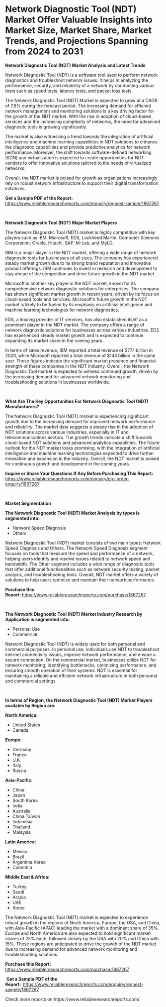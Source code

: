 <p><h1>Network Diagnostic Tool (NDT) Market Offer Valuable Insights into Market Size, Market Share, Market Trends, and Projections Spanning from 2024 to 2031</h1></p><p><strong>Network Diagnostic Tool (NDT) Market Analysis and Latest Trends</strong></p>
<p><p>Network Diagnostic Tool (NDT) is a software tool used to perform network diagnostics and troubleshoot network issues. It helps in analyzing the performance, security, and reliability of a network by conducting various tests such as speed tests, latency tests, and packet loss tests.</p><p>The Network Diagnostic Tool (NDT) Market is expected to grow at a CAGR of 7.6% during the forecast period. The increasing demand for efficient network management and monitoring solutions is a key driving factor for the growth of the NDT market. With the rise in adoption of cloud-based services and the increasing complexity of networks, the need for advanced diagnostic tools is growing significantly.</p><p>The market is also witnessing a trend towards the integration of artificial intelligence and machine learning capabilities in NDT solutions to enhance the diagnostic capabilities and provide predictive analytics for network performance. Moreover, the shift towards software-defined networking (SDN) and virtualization is expected to create opportunities for NDT vendors to offer innovative solutions tailored to the needs of virtualized networks.</p><p>Overall, the NDT market is poised for growth as organizations increasingly rely on robust network infrastructure to support their digital transformation initiatives.</p></p>
<p><strong>Get a Sample PDF of the Report:&nbsp;</strong> <a href="https://www.reliableresearchreports.com/enquiry/request-sample/1867267">https://www.reliableresearchreports.com/enquiry/request-sample/1867267</a></p>
<p>&nbsp;</p>
<p><strong>Network Diagnostic Tool (NDT) Major Market Players</strong></p>
<p><p>The Network Diagnostic Tool (NDT) market is highly competitive with key players such as IBM, Microsoft, EDS, Lockheed Martin, Computer Sciences Corporation, Oracle, Hitachi, SAP, M-Lab, and MyLG. </p><p>IBM is a major player in the NDT market, offering a wide range of network diagnostic tools for businesses of all sizes. The company has experienced steady market growth due to its strong brand reputation and innovative product offerings. IBM continues to invest in research and development to stay ahead of the competition and drive future growth in the NDT market.</p><p>Microsoft is another key player in the NDT market, known for its comprehensive network diagnostic solutions for enterprises. The company has shown significant market growth in recent years, driven by its focus on cloud-based tools and services. Microsoft's future growth in the NDT market is likely to be fueled by its emphasis on artificial intelligence and machine learning technologies for network diagnostics.</p><p>EDS, a leading provider of IT services, has also established itself as a prominent player in the NDT market. The company offers a range of network diagnostic solutions for businesses across various industries. EDS has experienced steady market growth and is expected to continue expanding its market share in the coming years.</p><p>In terms of sales revenue, IBM reported a total revenue of $77.1 billion in 2020, while Microsoft reported a total revenue of $143 billion in the same year. These figures indicate the significant market presence and financial strength of these companies in the NDT industry. Overall, the Network Diagnostic Tool market is expected to witness continued growth, driven by the increasing demand for advanced network monitoring and troubleshooting solutions in businesses worldwide.</p></p>
<p>&nbsp;</p>
<p><strong>What Are The Key Opportunities For Network Diagnostic Tool (NDT) Manufacturers?</strong></p>
<p><p>The Network Diagnostic Tool (NDT) market is experiencing significant growth due to the increasing demand for improved network performance and reliability. The market data suggests a steady rise in the adoption of NDT solutions across various industries, especially in IT and telecommunications sectors. The growth trends indicate a shift towards cloud-based NDT solutions and advanced analytics capabilities. The future outlook for the NDT market looks promising, with the integration of artificial intelligence and machine learning technologies expected to drive further innovation and expansion in the industry. Overall, the NDT market is poised for continuous growth and development in the coming years.</p></p>
<p><strong>Inquire or Share Your Questions If Any Before Purchasing This Report:</strong> <a href="https://www.reliableresearchreports.com/enquiry/pre-order-enquiry/1867267">https://www.reliableresearchreports.com/enquiry/pre-order-enquiry/1867267</a></p>
<p>&nbsp;</p>
<p><strong>Market Segmentation</strong></p>
<p><strong>The Network Diagnostic Tool (NDT) Market Analysis by types is segmented into:</strong></p>
<p><ul><li>Network Speed Diagnosis</li><li>Others</li></ul></p>
<p><p>Network Diagnostic Tool (NDT) market consists of two main types: Network Speed Diagnosis and Others. The Network Speed Diagnosis segment focuses on tools that measure the speed and performance of a network, helping users identify and resolve issues related to network speed and bandwidth. The Other segment includes a wide range of diagnostic tools that offer additional functionalities such as network security testing, packet analysis, and troubleshooting tools. Overall, NDT market offers a variety of solutions to help users optimize and maintain their network performance.</p></p>
<p><strong>Purchase this Report:&nbsp;</strong><a href="https://www.reliableresearchreports.com/purchase/1867267">https://www.reliableresearchreports.com/purchase/1867267</a></p>
<p>&nbsp;</p>
<p><strong>The Network Diagnostic Tool (NDT) Market Industry Research by Application is segmented into:</strong></p>
<p><ul><li>Personal Use</li><li>Commercial</li></ul></p>
<p><p>Network Diagnostic Tool (NDT) is widely used for both personal and commercial purposes. In personal use, individuals use NDT to troubleshoot internet connectivity issues, improve network performance, and ensure a secure connection. On the commercial market, businesses utilize NDT for network monitoring, identifying bottlenecks, optimizing performance, and ensuring smooth operation of their systems. NDT is essential for maintaining a reliable and efficient network infrastructure in both personal and commercial settings.</p></p>
<p>&nbsp;</p>
<p><strong>In terms of Region, the Network Diagnostic Tool (NDT) Market Players available by Region are:</strong></p>
<p>
    <p> <strong> North America: </strong>
        <ul>
            <li>United States</li>
            <li>Canada</li>
        </ul>
        </p> 
    <p> <strong> Europe: </strong>
        <ul>
            <li>Germany</li>
            <li>France</li>
            <li>U.K.</li>
            <li>Italy</li>
            <li>Russia</li>
        </ul>
        </p> 
    <p> <strong> Asia-Pacific: </strong>
        <ul>
            <li>China</li>
            <li>Japan</li>
            <li>South Korea</li>
            <li>India</li>
            <li>Australia</li>
            <li>China Taiwan</li>
            <li>Indonesia</li>
            <li>Thailand</li>
            <li>Malaysia</li>
        </ul>
        </p> 
    <p> <strong> Latin America: </strong>
        <ul>
            <li>Mexico</li>
            <li>Brazil</li>
            <li>Argentina Korea</li>
            <li>Colombia</li>
        </ul>
        </p> 
    <p> <strong> Middle East & Africa: </strong>
        <ul>
            <li>Turkey</li>
            <li>Saudi</li>
            <li>Arabia</li>
            <li>UAE</li>
            <li>Korea</li>
        </ul>
    </p>
    </p>
<p><p>The Network Diagnostic Tool (NDT) market is expected to experience robust growth in the regions of North America, Europe, the USA, and China, with Asia-Pacific (APAC) leading the market with a dominant share of 35%. Europe and North America are also expected to hold significant market shares of 25% each, followed closely by the USA with 20% and China with 15%. These regions are anticipated to drive the growth of the NDT market due to increasing demand for advanced network monitoring and troubleshooting solutions.</p></p>
<p><strong>Purchase this Report: </strong><a href="https://www.reliableresearchreports.com/purchase/1867267">https://www.reliableresearchreports.com/purchase/1867267</a></p>
<p>&nbsp;<strong>Get a Sample PDF of the Report:&nbsp;&nbsp;</strong><a href="https://www.reliableresearchreports.com/enquiry/request-sample/1867267">https://www.reliableresearchreports.com/enquiry/request-sample/1867267</a></p>
<p><strong></strong></p>
<p>Check more reports on https://www.reliableresearchreports.com/</p>